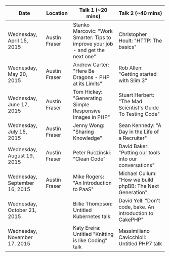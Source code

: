 Date | Location | Talk 1 (~20 mins) | Talk 2 (~40 mins)
-----|----------|-------------------|------------------
Wednesday, April 15, 2015 | Austin Fraser | Stanko Marcovic: "Work Smarter: Tips to improve your job - and get the next one" | Christopher Hoult: "HTTP: The basics"
Wednesday, May 20, 2015 | Austin Fraser | Andrew Carter: "Here Be Dragons - PHP at its Limits" | Rob Allen: "Getting started with Slim 3"
Wednesday, June 17, 2015 | Austin Fraser | Tom Hickey: "Generating Simple Responsive Images in PHP" | Stuart Herbert: "The Mad Scientist's Guide To Testing Code"
Wednesday, July 15, 2015 | Austin Fraser | Jenny Wong: "Sharing Knowledge" | Sean Kennedy: "A Day in the Life of a Recruiter"
Wednesday, August 19, 2015 | Austin Fraser | Peter Ruczinski: "Clean Code" | David Baker: "Putting our tools into our conversations"
Wednesday, September 16, 2015 | Austin Fraser | Mike Rogers: "An Introduction to PaaS" | Michael Cullum: "How we build phpBB: The Next Generation"
Wednesday, October 21, 2015 | |  Billie Thompson: Untitled Kubernetes talk | David Yell: "Don't code, bake. An introduction to CakePHP"
Wednesday, November 17, 2015 | | Katy Ereira: Untitled "Knitting is like Coding" talk | Massimiliano Cavicchioli: Untitled PHP7 talk
